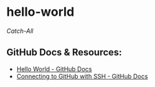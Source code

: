# hello-world
*Catch-All*

## GitHub Docs & Resources:
- [Hello World - GitHub Docs](https://docs.github.com/en/get-started/quickstart/hello-world)
- [Connecting to GitHub with SSH - GitHub Docs](https://docs.github.com/en/authentication/connecting-to-github-with-ssh)

